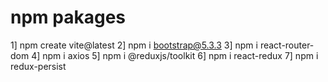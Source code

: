 # npm pakages

1] npm create vite@latest
2] npm i bootstrap@5.3.3
3] npm i react-router-dom
4] npm i axios
5] npm i @reduxjs/toolkit
6] npm i react-redux
7] npm i redux-persist

